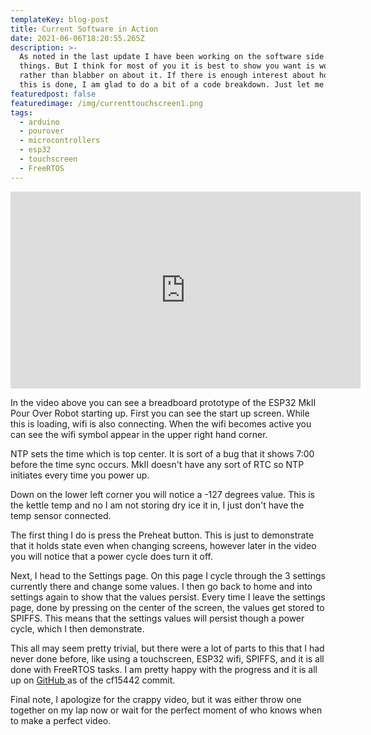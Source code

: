 ```yaml
---
templateKey: blog-post
title: Current Software in Action
date: 2021-06-06T18:20:55.265Z
description: >-
  As noted in the last update I have been working on the software side of
  things. But I think for most of you it is best to show you want is working
  rather than blabber on about it. If there is enough interest about how any of
  this is done, I am glad to do a bit of a code breakdown. Just let me know.
featuredpost: false
featuredimage: /img/currenttouchscreen1.png
tags:
  - arduino
  - pourover
  - microcontrollers
  - esp32
  - touchscreen
  - FreeRTOS
---
```

<iframe width="560" height="315" src="https://www.youtube.com/embed/fFTg2qKSC5c" title="YouTube video player" frameborder="0" allow="accelerometer; autoplay; clipboard-write; encrypted-media; gyroscope; picture-in-picture" allowfullscreen></iframe>

In the video above you can see a breadboard prototype of the ESP32 MkII Pour Over Robot starting up. First you can see the start up screen. While this is loading, wifi is also connecting. When the wifi becomes active you can see the wifi symbol appear in the upper right hand corner.

NTP sets the time which is top center. It is sort of a bug that it shows 7:00 before the time sync occurs. MkII doesn't have any sort of RTC so NTP initiates every time you power up.

Down on the lower left corner you will notice a -127 degrees value. This is the kettle temp and no I am not storing dry ice it in, I just don't have the temp sensor connected.

The first thing I do is press the Preheat button. This is just to demonstrate that it holds state even when changing screens, however later in the video you will notice that a power cycle does turn it off.

Next, I head to the Settings page. On this page I cycle through the 3 settings currently there and change some values. I then go back to home and into settings again to show that the values persist. Every time I leave the settings page, done by pressing on the center of the screen, the values get stored to SPIFFS. This means that the settings values will persist though a power cycle, which I then demonstrate.

This all may seem pretty trivial, but there were a lot of parts to this that I had never done before, like using a touchscreen, ESP32 wifi, SPIFFS, and it is all done with FreeRTOS tasks. I am pretty happy with the progress and it is all up on [GitHub ](https://github.com/mpboddie/TipsyBrewPourOver)as of the cf15442 commit.

Final note, I apologize for the crappy video, but it was either throw one together on my lap now or wait for the perfect moment of who knows when to make a perfect video.
